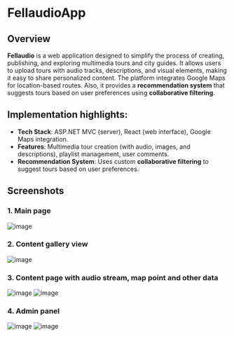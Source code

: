 # FellaudioApp

## Overview
**Fellaudio** is a web application designed to simplify the process of creating, publishing, and exploring multimedia tours and city guides. It allows users to upload tours with audio tracks, descriptions, and visual elements, making it easy to share personalized content. The platform integrates Google Maps for location-based routes. Also, it provides a **recommendation system** that suggests tours based on user preferences using **collaborative filtering**.

## Implementation highlights:
- **Tech Stack**: ASP.NET MVC (server), React (web interface), Google Maps integration.
- **Features**: Multimedia tour creation (with audio, images, and descriptions), playlist management, user comments.
- **Recommendation System**: Uses custom **collaborative filtering** to suggest tours based on user preferences.

## Screenshots
### 1. Main page
![image](https://github.com/user-attachments/assets/d2f3febb-8d66-442f-9dbc-04c1622f4fa0)

### 2. Content gallery view
![image](https://github.com/user-attachments/assets/633005b0-4710-436d-bb2b-5ff66799e899)

### 3. Content page with audio stream, map point and other data
![image](https://github.com/user-attachments/assets/3c1975e4-fdc3-429b-a703-cf9fb814e160)
![image](https://github.com/user-attachments/assets/c704133b-eac5-43bc-ba07-2727a0acb3aa)

### 4. Admin panel
![image](https://github.com/user-attachments/assets/10a597d8-2f4e-406c-bb73-0c476e656dde)
![image](https://github.com/user-attachments/assets/5d598531-809a-4b88-a3c6-46497b390e40)





